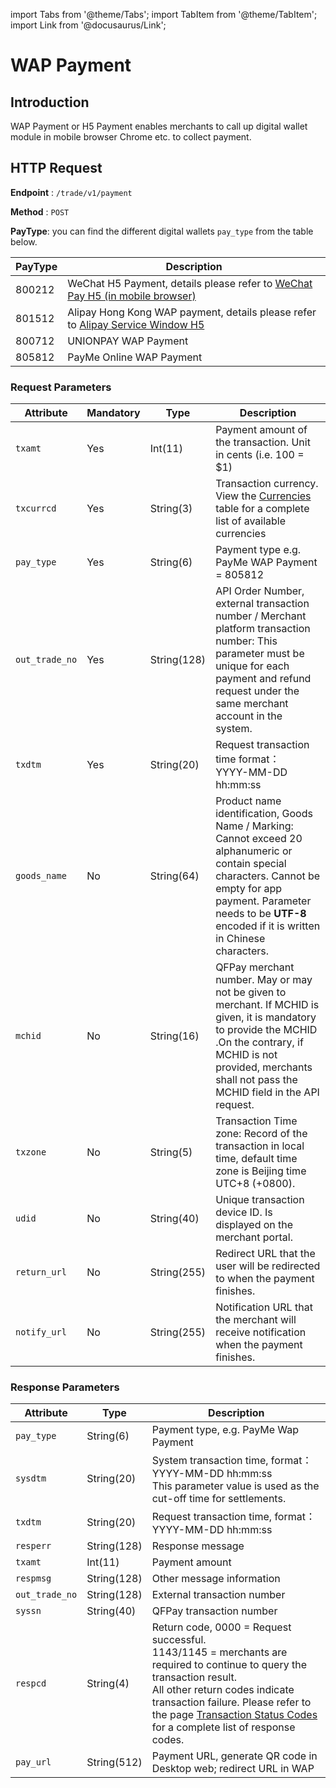 import Tabs from '@theme/Tabs';
import TabItem from '@theme/TabItem';
import Link from '@docusaurus/Link';

# WAP Payment

## Introduction

WAP Payment or H5 Payment enables merchants to call up digital wallet module in mobile browser Chrome etc. to collect payment.

## HTTP Request

**Endpoint** : `/trade/v1/payment`

**Method** : `POST`

**PayType**: you can find the different digital wallets `pay_type` from the table below.

PayType | Description
------- | -------
800212 | WeChat H5 Payment, details please refer to [WeChat Pay H5 (in mobile browser)](/docs/online-shop/wechat/wechat-pay-h5)
801512 | Alipay Hong Kong WAP payment, details please refer to [Alipay Service Window H5](/docs/online-shop/alipay/alipay-service-window-h5)
800712 | UNIONPAY WAP Payment
805812 | PayMe Online WAP Payment

### Request Parameters

Attribute | Mandatory | Type | Description
-------- | --------- | ------- | -------
`txamt` | Yes | Int(11) | Payment amount of the transaction. Unit in cents (i.e. 100 = $1)
`txcurrcd` | Yes | String(3) | Transaction currency. View the [Currencies](/docs/preparation/paycode#currencies) table for a complete list of available currencies
`pay_type` | Yes | String(6) | Payment type e.g. PayMe WAP Payment = 805812
`out_trade_no` | Yes | String(128)| API Order Number, external transaction number / Merchant platform transaction number: This parameter must be unique for each payment and refund request under the same merchant account in the system.
`txdtm` | Yes | String(20) | Request transaction time format：<br/> YYYY-MM-DD hh:mm:ss
`goods_name` | No | String(64) | Product name identification, Goods Name / Marking: Cannot exceed 20 alphanumeric or contain special characters. Cannot be empty for app payment. Parameter needs to be **UTF-8** encoded if it is written in Chinese characters.
`mchid` | No | String(16) | QFPay merchant number. May or may not be given to merchant. If MCHID is given, it is mandatory to provide the MCHID .On the contrary, if MCHID is not provided, merchants shall not pass the MCHID field in the API request.
`txzone` | No | String(5) | Transaction Time zone: Record of the transaction in local time, default time zone is Beijing time UTC+8 (+0800).
`udid` | No | String(40) |  Unique transaction device ID. Is displayed on the merchant portal.
`return_url` | No | String(255) | Redirect URL that the user will be redirected to when the payment finishes.
`notify_url` | No | String(255) | Notification URL that the merchant will receive notification when the payment finishes.

### Response Parameters

Attribute | Type | Description
--------- | -------- | -------
`pay_type` | String(6) | Payment type, e.g. PayMe Wap Payment
`sysdtm` | String(20) | System transaction time, format：YYYY-MM-DD hh:mm:ss <br/> This parameter value is used as the cut-off time for settlements.
`txdtm` | String(20) | Request transaction time, format：YYYY-MM-DD hh:mm:ss
`resperr` | String(128) | Response message
`txamt` | Int(11) | Payment amount
`respmsg` | String(128) | Other message information
`out_trade_no` | String(128) | External transaction number  
`syssn` | String(40) |QFPay transaction number
`respcd` | String(4) | Return code, 0000 = Request successful. <br/> 1143/1145 = merchants are required to continue to query the transaction result. <br/> All other return codes indicate transaction failure. Please refer to the page [Transaction Status Codes](/docs/preparation/paycode#transaction-status-codes) for a complete list of response codes.  
`pay_url` | String(512) | Payment URL, generate QR code in Desktop web; redirect URL in WAP

